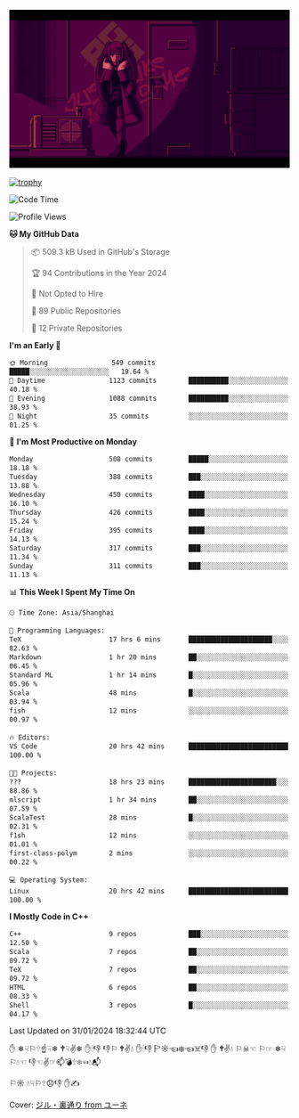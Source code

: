 ![](imgs/main.png)

[![trophy](https://github-profile-trophy.vercel.app/?username=NeilKleistGao&theme=dracula)](https://github.com/ryo-ma/github-profile-trophy)

<!--START_SECTION:waka-->
![Code Time](http://img.shields.io/badge/Code%20Time-585%20hrs%2017%20mins-blue)

![Profile Views](http://img.shields.io/badge/Profile%20Views-0-blue)

**🐱 My GitHub Data** 

> 📦 509.3 kB Used in GitHub's Storage 
 > 
> 🏆 94 Contributions in the Year 2024
 > 
> 🚫 Not Opted to Hire
 > 
> 📜 89 Public Repositories 
 > 
> 🔑 12 Private Repositories 
 > 
**I'm an Early 🐤** 

```text
🌞 Morning                549 commits         █████░░░░░░░░░░░░░░░░░░░░   19.64 % 
🌆 Daytime                1123 commits        ██████████░░░░░░░░░░░░░░░   40.18 % 
🌃 Evening                1088 commits        ██████████░░░░░░░░░░░░░░░   38.93 % 
🌙 Night                  35 commits          ░░░░░░░░░░░░░░░░░░░░░░░░░   01.25 % 
```
📅 **I'm Most Productive on Monday** 

```text
Monday                   508 commits         █████░░░░░░░░░░░░░░░░░░░░   18.18 % 
Tuesday                  388 commits         ███░░░░░░░░░░░░░░░░░░░░░░   13.88 % 
Wednesday                450 commits         ████░░░░░░░░░░░░░░░░░░░░░   16.10 % 
Thursday                 426 commits         ████░░░░░░░░░░░░░░░░░░░░░   15.24 % 
Friday                   395 commits         ████░░░░░░░░░░░░░░░░░░░░░   14.13 % 
Saturday                 317 commits         ███░░░░░░░░░░░░░░░░░░░░░░   11.34 % 
Sunday                   311 commits         ███░░░░░░░░░░░░░░░░░░░░░░   11.13 % 
```


📊 **This Week I Spent My Time On** 

```text
🕑︎ Time Zone: Asia/Shanghai

💬 Programming Languages: 
TeX                      17 hrs 6 mins       █████████████████████░░░░   82.63 % 
Markdown                 1 hr 20 mins        ██░░░░░░░░░░░░░░░░░░░░░░░   06.45 % 
Standard ML              1 hr 14 mins        █░░░░░░░░░░░░░░░░░░░░░░░░   05.96 % 
Scala                    48 mins             █░░░░░░░░░░░░░░░░░░░░░░░░   03.94 % 
fish                     12 mins             ░░░░░░░░░░░░░░░░░░░░░░░░░   00.97 % 

🔥 Editors: 
VS Code                  20 hrs 42 mins      █████████████████████████   100.00 % 

🐱‍💻 Projects: 
???                      18 hrs 23 mins      ██████████████████████░░░   88.86 % 
mlscript                 1 hr 34 mins        ██░░░░░░░░░░░░░░░░░░░░░░░   07.59 % 
ScalaTest                28 mins             █░░░░░░░░░░░░░░░░░░░░░░░░   02.31 % 
f1sh                     12 mins             ░░░░░░░░░░░░░░░░░░░░░░░░░   01.01 % 
first-class-polym        2 mins              ░░░░░░░░░░░░░░░░░░░░░░░░░   00.22 % 

💻 Operating System: 
Linux                    20 hrs 42 mins      █████████████████████████   100.00 % 
```

**I Mostly Code in C++** 

```text
C++                      9 repos             ███░░░░░░░░░░░░░░░░░░░░░░   12.50 % 
Scala                    7 repos             ██░░░░░░░░░░░░░░░░░░░░░░░   09.72 % 
TeX                      7 repos             ██░░░░░░░░░░░░░░░░░░░░░░░   09.72 % 
HTML                     6 repos             ██░░░░░░░░░░░░░░░░░░░░░░░   08.33 % 
Shell                    3 repos             █░░░░░░░░░░░░░░░░░░░░░░░░   04.17 % 
```




 Last Updated on 31/01/2024 18:32:44 UTC
<!--END_SECTION:waka-->

✋ ❄☟⚐🕆☝☟❄ 🕈☟✌❄ ✋🕯👎 👎⚐ 🕈✌💧 ✋🕯👎 🏱☼☜❄☜☠👎 ✋ 🕈✌💧 ⚐☠☜ ⚐☞ ❄☟⚐💧☜ 👎☜✌☞📫💣🕆❄☜💧📬

⚐☼ 💧☟⚐🕆☹👎 ✋✍

Cover: [ジル・裏通り from ユーネ](https://www.pixiv.net/artworks/62127066)
